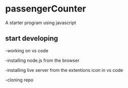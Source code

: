 # passengerCounter
A starter program using javascript

## start developing


-working on vs code

-installing node.js from the browser

-installing live server from the extentions icon in vs code

-cloning repo 
